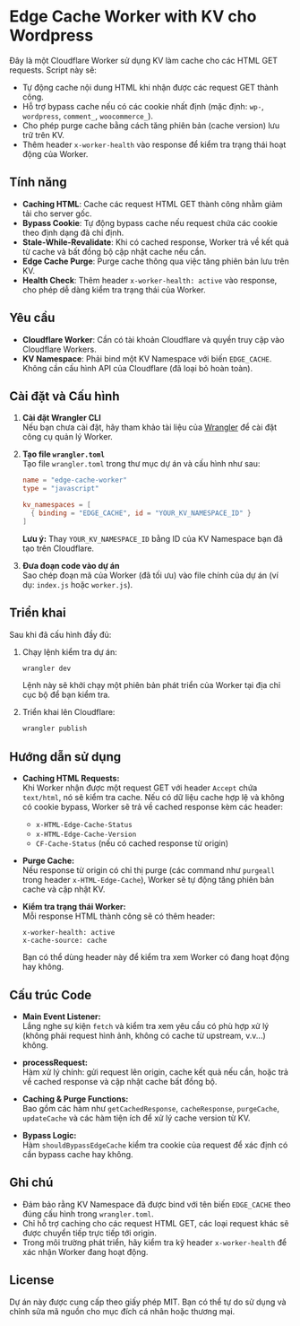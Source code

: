 
# Edge Cache Worker with KV cho Wordpress

Đây là một Cloudflare Worker sử dụng KV làm cache cho các HTML GET requests. Script này sẽ:
- Tự động cache nội dung HTML khi nhận được các request GET thành công.
- Hỗ trợ bypass cache nếu có các cookie nhất định (mặc định: `wp-`, `wordpress`, `comment_`, `woocommerce_`).
- Cho phép purge cache bằng cách tăng phiên bản (cache version) lưu trữ trên KV.
- Thêm header `x-worker-health` vào response để kiểm tra trạng thái hoạt động của Worker.

## Tính năng

- **Caching HTML**: Cache các request HTML GET thành công nhằm giảm tải cho server gốc.
- **Bypass Cookie**: Tự động bypass cache nếu request chứa các cookie theo định dạng đã chỉ định.
- **Stale-While-Revalidate**: Khi có cached response, Worker trả về kết quả từ cache và bất đồng bộ cập nhật cache nếu cần.
- **Edge Cache Purge**: Purge cache thông qua việc tăng phiên bản lưu trên KV.
- **Health Check**: Thêm header `x-worker-health: active` vào response, cho phép dễ dàng kiểm tra trạng thái của Worker.

## Yêu cầu

- **Cloudflare Worker**: Cần có tài khoản Cloudflare và quyền truy cập vào Cloudflare Workers.
- **KV Namespace**: Phải bind một KV Namespace với biến `EDGE_CACHE`. Không cần cấu hình API của Cloudflare (đã loại bỏ hoàn toàn).

## Cài đặt và Cấu hình

1. **Cài đặt Wrangler CLI**  
   Nếu bạn chưa cài đặt, hãy tham khảo tài liệu của [Wrangler](https://developers.cloudflare.com/workers/wrangler/get-started/) để cài đặt công cụ quản lý Worker.

2. **Tạo file `wrangler.toml`**  
   Tạo file `wrangler.toml` trong thư mục dự án và cấu hình như sau:

   ```toml
   name = "edge-cache-worker"
   type = "javascript"

   kv_namespaces = [
     { binding = "EDGE_CACHE", id = "YOUR_KV_NAMESPACE_ID" }
   ]
   ```

   **Lưu ý:** Thay `YOUR_KV_NAMESPACE_ID` bằng ID của KV Namespace bạn đã tạo trên Cloudflare.

3. **Đưa đoạn code vào dự án**  
   Sao chép đoạn mã của Worker (đã tối ưu) vào file chính của dự án (ví dụ: `index.js` hoặc `worker.js`).

## Triển khai

Sau khi đã cấu hình đầy đủ:

1. Chạy lệnh kiểm tra dự án:
   ```bash
   wrangler dev
   ```
   Lệnh này sẽ khởi chạy một phiên bản phát triển của Worker tại địa chỉ cục bộ để bạn kiểm tra.

2. Triển khai lên Cloudflare:
   ```bash
   wrangler publish
   ```

## Hướng dẫn sử dụng

- **Caching HTML Requests:**  
  Khi Worker nhận được một request GET với header `Accept` chứa `text/html`, nó sẽ kiểm tra cache. Nếu có dữ liệu cache hợp lệ và không có cookie bypass, Worker sẽ trả về cached response kèm các header:
  - `x-HTML-Edge-Cache-Status`
  - `x-HTML-Edge-Cache-Version`
  - `CF-Cache-Status` (nếu có cached response từ origin)

- **Purge Cache:**  
  Nếu response từ origin có chỉ thị purge (các command như `purgeall` trong header `x-HTML-Edge-Cache`), Worker sẽ tự động tăng phiên bản cache và cập nhật KV.

- **Kiểm tra trạng thái Worker:**  
  Mỗi response HTML thành công sẽ có thêm header:
  ```http
  x-worker-health: active
  x-cache-source: cache
  ```
  Bạn có thể dùng header này để kiểm tra xem Worker có đang hoạt động hay không.

## Cấu trúc Code

- **Main Event Listener:**  
  Lắng nghe sự kiện `fetch` và kiểm tra xem yêu cầu có phù hợp xử lý (không phải request hình ảnh, không có cache từ upstream, v.v...) không.

- **processRequest:**  
  Hàm xử lý chính: gửi request lên origin, cache kết quả nếu cần, hoặc trả về cached response và cập nhật cache bất đồng bộ.

- **Caching & Purge Functions:**  
  Bao gồm các hàm như `getCachedResponse`, `cacheResponse`, `purgeCache`, `updateCache` và các hàm tiện ích để xử lý cache version từ KV.

- **Bypass Logic:**  
  Hàm `shouldBypassEdgeCache` kiểm tra cookie của request để xác định có cần bypass cache hay không.

## Ghi chú

- Đảm bảo rằng KV Namespace đã được bind với tên biến `EDGE_CACHE` theo đúng cấu hình trong `wrangler.toml`.
- Chỉ hỗ trợ caching cho các request HTML GET, các loại request khác sẽ được chuyển tiếp trực tiếp tới origin.
- Trong môi trường phát triển, hãy kiểm tra kỹ header `x-worker-health` để xác nhận Worker đang hoạt động.

## License

Dự án này được cung cấp theo giấy phép MIT. Bạn có thể tự do sử dụng và chỉnh sửa mã nguồn cho mục đích cá nhân hoặc thương mại.
